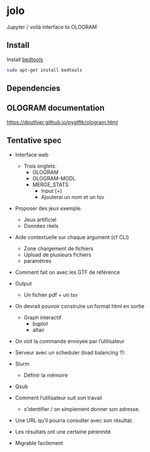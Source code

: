 # jolo
Jupyter / voilà interface to OLOGRAM


## Install

Install [bedtools](https://bedtools.readthedocs.io/en/latest/content/installation.html)

```sh
sudo apt-get install bedtools
```



## Dependencies




## OLOGRAM documentation

https://dputhier.github.io/pygtftk/ologram.html



## Tentative spec

- Interface web
  - Trois onglets:
    - OLOGRAM
    - OLOGRAM-MODL
    - MERGE_STATS
      - Input (+)
      - Ajouterai un nom et un tsv
- Proposer des jeux exemple.
  - Jeux artificiel
  - Données réels

- Aide contextuelle sur chaque argument (cf CLI)
  - Zone chargement de fichiers
  - Upload de plusieurs fichiers
  - paramètres

- Comment fait on avec les GTF de référence

- Output
    - Un fichier pdf + un tsv

- On devrait pouvoir construire un format html en sortie
    - Graph interactif
        - bqplot
        - altair

- On voit la commande envoyée par l’utilisateur

- Serveur avec un scheduler (load balancing ?):
- Slurm
    - Définir la mémoire
- Qsub

- Comment l’utilisateur suit son travail
    - s’identifier / on simplement donner son adresse.
- Une URL qu’il pourra consulter avec son résultat.
- Les résultats ont une certaine pérennité
- Migrable facilement
